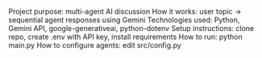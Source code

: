 Project purpose: multi-agent AI discussion
How it works: user topic -> sequential agent responses using Gemini
Technologies used: Python, Gemini API, google-generativeai, python-dotenv
Setup instructions: clone repo, create .env with API key, install requirements
How to run: python main.py
How to configure agents: edit src/config.py